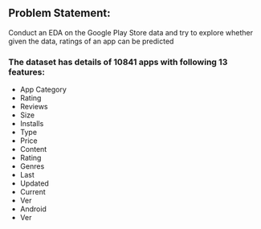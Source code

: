 ## Problem Statement:
Conduct an EDA on the Google Play Store data and try to explore whether given the data, ratings of an app can be predicted

### The dataset has details of 10841 apps with following 13 features:
- App	Category	
- Rating	
- Reviews	
- Size	
- Installs	
- Type	
- Price	
- Content 
- Rating	
- Genres	
- Last 
- Updated	
- Current 
- Ver	
- Android 
- Ver
